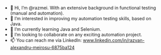 - 👋 Hi, I’m @razmei. With an extensive background in functional testing (manual and automation).
- 👀 I’m interested in improving my automation testing skills, based on Java.
- 🌱 I’m currently learning Java and Selenium.
- 💞️ I’m looking to collaborate on any exciting automation project.
- 📫 You can reach me via LinkedIn: www.linkedin.com/in/razvan-alexandru-meirosu-6875ba124 

<!---
razmei/razmei is a ✨ special ✨ repository because its `README.md` (this file) appears on your GitHub profile.
You can click the Preview link to take a look at your changes.
--->
